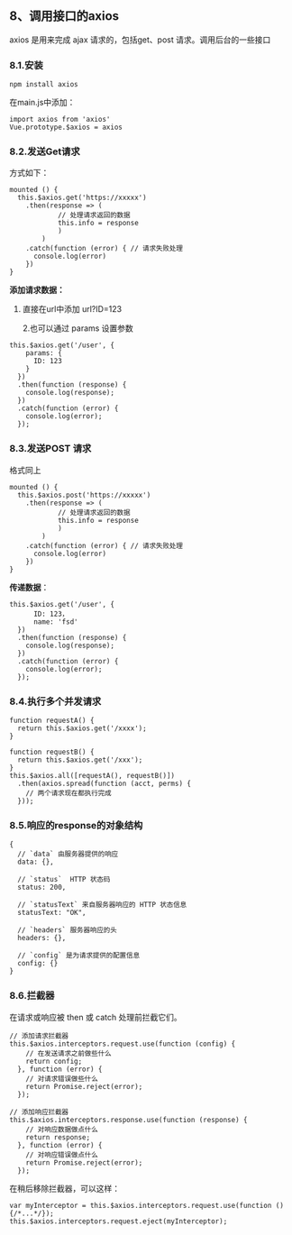## 8、调用接口的axios

axios 是用来完成 ajax 请求的，包括get、post	请求。调用后台的一些接口

### 8.1.安装

```
npm install axios
```

在main.js中添加：

```
import axios from 'axios'
Vue.prototype.$axios = axios
```

### 8.2.发送Get请求

方式如下：

```
mounted () {
  this.$axios.get('https://xxxxx')
    .then(response => (
    		// 处理请求返回的数据
    		this.info = response
    		)
    	)
    .catch(function (error) { // 请求失败处理
      console.log(error)
    })
}
```

**添加请求数据：**

1. 直接在url中添加  url?ID=123

   2.也可以通过 params 设置参数

```
this.$axios.get('/user', {
    params: {
      ID: 123
    }
  })
  .then(function (response) {
    console.log(response);
  })
  .catch(function (error) {
    console.log(error);
  });
```

### 8.3.发送POST 请求

格式同上

```
mounted () {
  this.$axios.post('https://xxxxx')
    .then(response => (
    		// 处理请求返回的数据
    		this.info = response
    		)
    	)
    .catch(function (error) { // 请求失败处理
      console.log(error)
    })
}
```

**传递数据**：

```
this.$axios.get('/user', {
      ID: 123，
      name: 'fsd'
  })
  .then(function (response) {
    console.log(response);
  })
  .catch(function (error) {
    console.log(error);
  });
```

### 8.4.执行多个并发请求

```
function requestA() {
  return this.$axios.get('/xxxx');
}
 
function requestB() {
  return this.$axios.get('/xxx');
}
this.$axios.all([requestA(), requestB()])
  .then(axios.spread(function (acct, perms) {
    // 两个请求现在都执行完成
  }));
```

### 8.5.响应的response的对象结构

```
{
  // `data` 由服务器提供的响应
  data: {},

  // `status`  HTTP 状态码
  status: 200,

  // `statusText` 来自服务器响应的 HTTP 状态信息
  statusText: "OK",

  // `headers` 服务器响应的头
  headers: {},

  // `config` 是为请求提供的配置信息
  config: {}
}
```

### 8.6.拦截器

在请求或响应被 then 或 catch 处理前拦截它们。

```
// 添加请求拦截器
this.$axios.interceptors.request.use(function (config) {
    // 在发送请求之前做些什么
    return config;
  }, function (error) {
    // 对请求错误做些什么
    return Promise.reject(error);
  });

// 添加响应拦截器
this.$axios.interceptors.response.use(function (response) {
    // 对响应数据做点什么
    return response;
  }, function (error) {
    // 对响应错误做点什么
    return Promise.reject(error);
  });
```

在稍后移除拦截器，可以这样：

```
var myInterceptor = this.$axios.interceptors.request.use(function () {/*...*/});
this.$axios.interceptors.request.eject(myInterceptor);
```